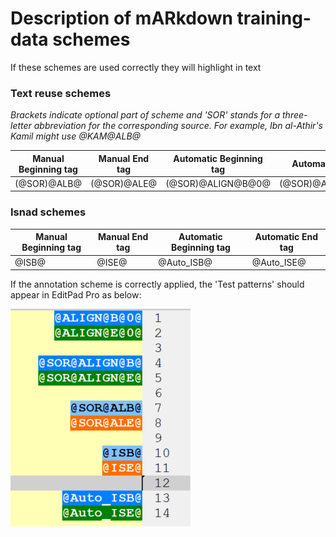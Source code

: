 # **Description of mARkdown training-data schemes**

If these schemes are used correctly they will highlight in text

### Text reuse schemes

*Brackets indicate optional part of scheme and 'SOR' stands for a three-letter abbreviation for the corresponding source. For example, Ibn al-Athir's Kamil might use @KAM@ALB@*

| Manual Beginning tag | Manual End tag | Automatic Beginning tag | Automatic End tag |
|---|---|---|---|
| (@SOR)@ALB@ | (@SOR)@ALE@ | (@SOR)@ALIGN@B@0@ | (@SOR)@ALIGN@E@0@ |

### Isnad schemes

| Manual Beginning tag | Manual End tag | Automatic Beginning tag | Automatic End tag |
|---|---|---|---|
| @ISB@ | @ISE@ | @Auto_ISB@ | @Auto_ISE@ |


If the annotation scheme is correctly applied, the 'Test patterns' should appear in EditPad Pro as below:

![Sample annotation](https://github.com/kitab-project-org/training-data/blob/master/mARkdown-training-data/Sample%20annotation.png)